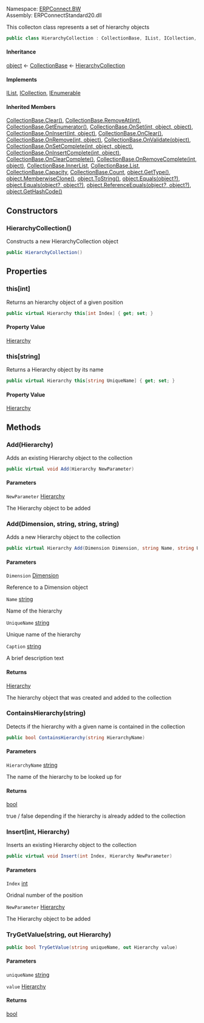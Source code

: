 Namespace: [ERPConnect.BW](../)\
Assembly: ERPConnectStandard20.dll

This collecton class represents a set of hierarchy objects

```csharp
public class HierarchyCollection : CollectionBase, IList, ICollection, IEnumerable

```

#### Inheritance

[object](https://learn.microsoft.com/dotnet/api/system.object) ← [CollectionBase](https://learn.microsoft.com/dotnet/api/system.collections.collectionbase) ← [HierarchyCollection](./)

#### Implements

[IList](https://learn.microsoft.com/dotnet/api/system.collections.ilist), [ICollection](https://learn.microsoft.com/dotnet/api/system.collections.icollection), [IEnumerable](https://learn.microsoft.com/dotnet/api/system.collections.ienumerable)

#### Inherited Members

[CollectionBase.Clear()](https://learn.microsoft.com/dotnet/api/system.collections.collectionbase.clear), [CollectionBase.RemoveAt(int)](https://learn.microsoft.com/dotnet/api/system.collections.collectionbase.removeat), [CollectionBase.GetEnumerator()](https://learn.microsoft.com/dotnet/api/system.collections.collectionbase.getenumerator), [CollectionBase.OnSet(int, object, object)](https://learn.microsoft.com/dotnet/api/system.collections.collectionbase.onset), [CollectionBase.OnInsert(int, object)](https://learn.microsoft.com/dotnet/api/system.collections.collectionbase.oninsert), [CollectionBase.OnClear()](https://learn.microsoft.com/dotnet/api/system.collections.collectionbase.onclear), [CollectionBase.OnRemove(int, object)](https://learn.microsoft.com/dotnet/api/system.collections.collectionbase.onremove), [CollectionBase.OnValidate(object)](https://learn.microsoft.com/dotnet/api/system.collections.collectionbase.onvalidate), [CollectionBase.OnSetComplete(int, object, object)](https://learn.microsoft.com/dotnet/api/system.collections.collectionbase.onsetcomplete), [CollectionBase.OnInsertComplete(int, object)](https://learn.microsoft.com/dotnet/api/system.collections.collectionbase.oninsertcomplete), [CollectionBase.OnClearComplete()](https://learn.microsoft.com/dotnet/api/system.collections.collectionbase.onclearcomplete), [CollectionBase.OnRemoveComplete(int, object)](https://learn.microsoft.com/dotnet/api/system.collections.collectionbase.onremovecomplete), [CollectionBase.InnerList](https://learn.microsoft.com/dotnet/api/system.collections.collectionbase.innerlist), [CollectionBase.List](https://learn.microsoft.com/dotnet/api/system.collections.collectionbase.list), [CollectionBase.Capacity](https://learn.microsoft.com/dotnet/api/system.collections.collectionbase.capacity), [CollectionBase.Count](https://learn.microsoft.com/dotnet/api/system.collections.collectionbase.count), [object.GetType()](https://learn.microsoft.com/dotnet/api/system.object.gettype), [object.MemberwiseClone()](https://learn.microsoft.com/dotnet/api/system.object.memberwiseclone), [object.ToString()](https://learn.microsoft.com/dotnet/api/system.object.tostring), [object.Equals(object?)](<https://learn.microsoft.com/dotnet/api/system.object.equals#system-object-equals(system-object)>), [object.Equals(object?, object?)](<https://learn.microsoft.com/dotnet/api/system.object.equals#system-object-equals(system-object-system-object)>), [object.ReferenceEquals(object?, object?)](https://learn.microsoft.com/dotnet/api/system.object.referenceequals), [object.GetHashCode()](https://learn.microsoft.com/dotnet/api/system.object.gethashcode)

## Constructors

### HierarchyCollection()

Constructs a new HierarchyCollection object

```csharp
public HierarchyCollection()

```

## Properties

### this[int]

Returns an hierarchy object of a given position

```csharp
public virtual Hierarchy this[int Index] { get; set; }

```

#### Property Value

[Hierarchy](../ERPConnect.BW.Hierarchy/)

### this[string]

Returns a Hierarchy object by its name

```csharp
public virtual Hierarchy this[string UniqueName] { get; set; }

```

#### Property Value

[Hierarchy](../ERPConnect.BW.Hierarchy/)

## Methods

### Add(Hierarchy)

Adds an existing Hierarchy object to the collection

```csharp
public virtual void Add(Hierarchy NewParameter)

```

#### Parameters

`NewParameter` [Hierarchy](../ERPConnect.BW.Hierarchy/)

The Hierarchy object to be added

### Add(Dimension, string, string, string)

Adds a new Hierarchy object to the collection

```csharp
public virtual Hierarchy Add(Dimension Dimension, string Name, string UniqueName, string Caption)

```

#### Parameters

`Dimension` [Dimension](../ERPConnect.BW.Dimension/)

Reference to a Dimension object

`Name` [string](https://learn.microsoft.com/dotnet/api/system.string)

Name of the hierarchy

`UniqueName` [string](https://learn.microsoft.com/dotnet/api/system.string)

Unique name of the hierarchy

`Caption` [string](https://learn.microsoft.com/dotnet/api/system.string)

A brief description text

#### Returns

[Hierarchy](../ERPConnect.BW.Hierarchy/)

The hierarchy object that was created and added to the collection

### ContainsHierarchy(string)

Detects if the hierarchy with a given name is contained in the collection

```csharp
public bool ContainsHierarchy(string HierarchyName)

```

#### Parameters

`HierarchyName` [string](https://learn.microsoft.com/dotnet/api/system.string)

The name of the hierarchy to be looked up for

#### Returns

[bool](https://learn.microsoft.com/dotnet/api/system.boolean)

true / false depending if the hierarchy is already added to the collection

### Insert(int, Hierarchy)

Inserts an existing Hierarchy object to the collection

```csharp
public virtual void Insert(int Index, Hierarchy NewParameter)

```

#### Parameters

`Index` [int](https://learn.microsoft.com/dotnet/api/system.int32)

Oridnal number of the position

`NewParameter` [Hierarchy](../ERPConnect.BW.Hierarchy/)

The Hierarchy object to be added

### TryGetValue(string, out Hierarchy)

```csharp
public bool TryGetValue(string uniqueName, out Hierarchy value)

```

#### Parameters

`uniqueName` [string](https://learn.microsoft.com/dotnet/api/system.string)

`value` [Hierarchy](../ERPConnect.BW.Hierarchy/)

#### Returns

[bool](https://learn.microsoft.com/dotnet/api/system.boolean)

